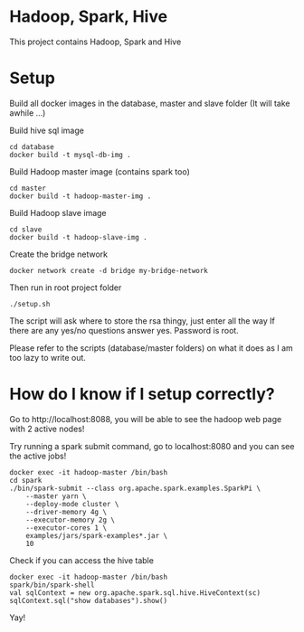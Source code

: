 # Hadoop, Spark, Hive
This project contains Hadoop, Spark and Hive

# Setup
Build all docker images in the database, master and slave folder
(It will take awhile ...)

Build hive sql image
```
cd database
docker build -t mysql-db-img .
```
Build Hadoop master image (contains spark too)
```
cd master
docker build -t hadoop-master-img .
```

Build Hadoop slave image
```
cd slave
docker build -t hadoop-slave-img .
```

Create the bridge network
```
docker network create -d bridge my-bridge-network
```

Then run in root project folder
```
./setup.sh
```

The script will ask where to store the rsa thingy, just enter all the way
If there are any yes/no questions answer yes. Password is root.

Please refer to the scripts (database/master folders) on what it does as I am too lazy to write out.

# How do I know if I setup correctly?

Go to http://localhost:8088, you will be able to see the hadoop web page with 2 active nodes!

Try running a spark submit command, go to localhost:8080 and you can see the active jobs!
```
docker exec -it hadoop-master /bin/bash
cd spark
./bin/spark-submit --class org.apache.spark.examples.SparkPi \
    --master yarn \
    --deploy-mode cluster \
    --driver-memory 4g \
    --executor-memory 2g \
    --executor-cores 1 \
    examples/jars/spark-examples*.jar \
    10

```

Check if you can access the hive table

```
docker exec -it hadoop-master /bin/bash
spark/bin/spark-shell
val sqlContext = new org.apache.spark.sql.hive.HiveContext(sc)
sqlContext.sql("show databases").show()
```

Yay!

